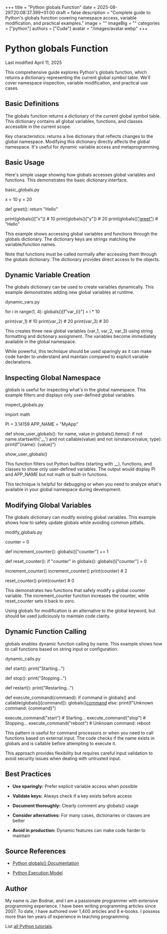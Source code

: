+++
title = "Python globals Function"
date = 2025-08-29T20:08:37.399+01:00
draft = false
description = "Complete guide to Python's globals function covering namespace access, variable modification, and practical examples."
image = ""
imageBig = ""
categories = ["python"]
authors = ["Cude"]
avatar = "/images/avatar.webp"
+++

# Python globals Function

Last modified April 11, 2025

This comprehensive guide explores Python's globals function, which
returns a dictionary representing the current global symbol table. We'll cover
namespace inspection, variable modification, and practical use cases.

## Basic Definitions

The globals function returns a dictionary of the current global
symbol table. This dictionary contains all global variables, functions, and
classes accessible in the current scope.

Key characteristics: returns a live dictionary that reflects changes to the
global namespace. Modifying this dictionary directly affects the global
namespace. It's useful for dynamic variable access and metaprogramming.

## Basic Usage

Here's simple usage showing how globals accesses global variables
and functions. This demonstrates the basic dictionary interface.

basic_globals.py
  

x = 10
y = 20

def greet():
    return "Hello"

print(globals()["x"])       # 10
print(globals()["y"])       # 20
print(globals()["greet"]()) # "Hello"

This example shows accessing global variables and functions through the
globals dictionary. The dictionary keys are strings matching
the variable/function names.

Note that functions must be called normally after accessing them through
the globals dictionary. The dictionary provides direct access to the objects.

## Dynamic Variable Creation

The globals dictionary can be used to create variables
dynamically. This example demonstrates adding new global variables at runtime.

dynamic_vars.py
  

for i in range(1, 4):
    globals()[f"var_{i}"] = i * 10

print(var_1)  # 10
print(var_2)  # 20
print(var_3)  # 30

This creates three new global variables (var_1, var_2, var_3) using string
formatting and dictionary assignment. The variables become immediately
available in the global namespace.

While powerful, this technique should be used sparingly as it can make code
harder to understand and maintain compared to explicit variable declarations.

## Inspecting Global Namespace

globals is useful for inspecting what's in the global namespace.
This example filters and displays only user-defined global variables.

inspect_globals.py
  

import math

PI = 3.14159
APP_NAME = "MyApp"

def show_user_globals():
    for name, value in globals().items():
        if not name.startswith('__') and not callable(value) and not isinstance(value, type):
            print(f"{name}: {value}")

show_user_globals()

This function filters out Python builtins (starting with __), functions, and
classes to show only user-defined variables. The output would display PI and
APP_NAME but not math or built-in functions.

This technique is helpful for debugging or when you need to analyze what's
available in your global namespace during development.

## Modifying Global Variables

The globals dictionary can modify existing global variables.
This example shows how to safely update globals while avoiding common pitfalls.

modify_globals.py
  

counter = 0

def increment_counter():
    globals()["counter"] += 1

def reset_counter():
    if "counter" in globals():
        globals()["counter"] = 0

increment_counter()
increment_counter()
print(counter)  # 2

reset_counter()
print(counter)  # 0

This demonstrates two functions that safely modify a global counter variable.
The increment_counter function increases the counter, while
reset_counter sets it back to zero.

Using globals for modification is an alternative to the
global keyword, but should be used judiciously to maintain
code clarity.

## Dynamic Function Calling

globals enables dynamic function calling by name. This example
shows how to call functions based on string input or configuration.

dynamic_calls.py
  

def start():
    print("Starting...")

def stop():
    print("Stopping...")

def restart():
    print("Restarting...")

def execute_command(command):
    if command in globals() and callable(globals()[command]):
        globals()[command]()
    else:
        print(f"Unknown command: {command}")

execute_command("start")    # Starting...
execute_command("stop")     # Stopping...
execute_command("reboot")   # Unknown command: reboot

This pattern is useful for command processors or when you need to call
functions based on external input. The code checks if the name exists in
globals and is callable before attempting to execute it.

This approach provides flexibility but requires careful input validation to
avoid security issues when dealing with untrusted input.

## Best Practices

- **Use sparingly:** Prefer explicit variable access when possible

- **Validate keys:** Always check if a key exists before access

- **Document thoroughly:** Clearly comment any globals() usage

- **Consider alternatives:** For many cases, dictionaries or classes are better

- **Avoid in production:** Dynamic features can make code harder to maintain

## Source References

- [Python globals() Documentation](https://docs.python.org/3/library/functions.html#globals)

- [Python Execution Model](https://docs.python.org/3/reference/executionmodel.html#naming-and-binding)

## Author

My name is Jan Bodnar, and I am a passionate programmer with extensive
programming experience. I have been writing programming articles since 2007.
To date, I have authored over 1,400 articles and 8 e-books. I possess more
than ten years of experience in teaching programming.

List [all Python tutorials](/python/).